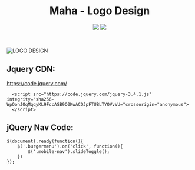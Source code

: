 <h1 align="center"> Maha - Logo Design</h1>

<p align="center">
  <img src = "https://img.shields.io/badge/HTML5-E34F26?style=for-the-badge&logo=html5&logoColor=white"/>
  <img src = "https://img.shields.io/badge/CSS3-1572B6?style=for-the-badge&logo=css3&logoColor=white" />
</p>

<br>

![LOGO DESIGN](https://user-images.githubusercontent.com/109097651/178766988-9ed6a74a-d5cb-48e7-8745-952240645168.png)

<h2>Jquery CDN:</h2>

https://code.jquery.com/

```
  <script src="https://code.jquery.com/jquery-3.4.1.js" integrity="sha256-WpOohJOqMqqyKL9FccASB9O0KwACQJpFTUBLTYOVvVU="crossorigin="anonymous">
  </script>
```

<h2>jQuery Nav Code:</h2>

```
$(document).ready(function(){
    $('.burgermenu').on('click', function(){
        $('.mobile-nav').slideToggle();
    })
});
```


